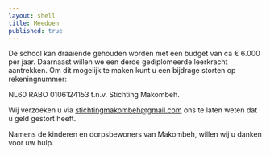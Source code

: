```yaml
---
layout: shell
title: Meedoen
published: true
---
```




De school kan draaiende gehouden worden met een budget van ca € 6.000 per jaar. Daarnaast willen we een derde gediplomeerde leerkracht aantrekken. Om dit mogelijk te maken kunt u een bijdrage storten op rekeningnummer:

NL60 RABO 0106124153 t.n.v. Stichting Makombeh.

Wij verzoeken u via [stichtingmakombeh@gmail.com](mailto:stichtingmakombeh@gmail.com) ons te laten weten dat u geld gestort heeft.

Namens de kinderen en dorpsbewoners van Makombeh, willen wij u danken voor uw hulp.
